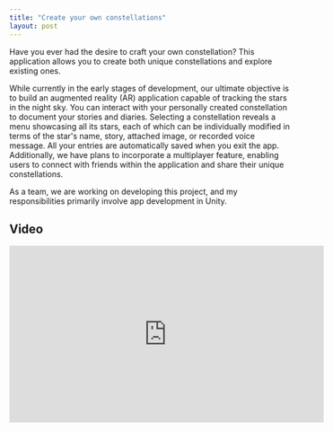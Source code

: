 ```yaml
---
title: "Create your own constellations"
layout: post
---
```


Have you ever had the desire to craft your own constellation? This application allows you to create both unique constellations and explore existing ones.


While currently in the early stages of development, our ultimate objective is to build an augmented reality (AR) application capable of tracking the stars in the night sky. You can interact with your personally created constellation to document your stories and diaries. Selecting a constellation reveals a menu showcasing all its stars, each of which can be individually modified in terms of the star's name, story, attached image, or recorded voice message. All your entries are automatically saved when you exit the app. Additionally, we have plans to incorporate a multiplayer feature, enabling users to connect with friends within the application and share their unique constellations.

As a team, we are working on developing this project, and my responsibilities primarily involve app development in Unity.

## Video

<iframe width="560" height="315" src="https://www.youtube.com/embed/9mSlTzQljwE?si=YQfkf6k_CYLz6mHt" title="YouTube video player" frameborder="0" allow="accelerometer; autoplay; clipboard-write; encrypted-media; gyroscope; picture-in-picture; web-share" allowfullscreen></iframe>
